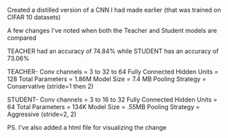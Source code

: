 Created a distilled version of a CNN I had made earlier (that was trained on CIFAR 10 datasets)

A few changes I've noted when both the Teacher and Student models are compared 


TEACHER had an accuracy of 74.84% while 
STUDENT has  an accuracy of 73.06%


TEACHER-
Conv channels = 3 to 32 to 64
Fully Connected Hidden Units = 128
Total Parameters = 1.86M
Model Size = 7.4 MB
Pooling Strategy = Conservative (stride=1 then 2)


STUDENT-
Conv channels = 3 to 16 to 32
Fully Connected Hidden Units = 64
Total Parameters = 134K
Model Size = .55MB
Pooling Strategy =  Aggressive (stride=2, 2) 

PS. I've also added a html file for visualizing the change 
